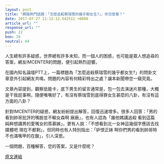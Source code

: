 ```yaml
---
layout: post
title: "網路熱門話題：「怎麼追殺蔡瑞雪的幾乎都女生?」，你怎麼看？"
date: 2017-07-27 11:12:12.542512 +0800
article_url: ""
response_url: ""
push: 22
boo: 16
neutral: 44
---
```


人生總有許多疑惑，世界總有許多未知，而一個人的困惑，也可能是眾人想追尋的答案，網友IMCENTER的問題，便引起熱烈迴響。

在國內知名論壇PTT上，一篇標題為「怎麼追殺蔡瑞雪的幾乎都女生?」的問卦文章意外引起網友共鳴，問題的內容有何精彩特出之處？讓本新聞帶您一窺究竟。

文章內容提到，觀察低能卡，底下男生的留言通常是，包一包去演迷片那種，大概是干我屁事啊，隨便嘴嘴好了，有沒有蔡瑞雪到底得罪女生甚麼的八卦，有沒有這方面的八卦？

針對IMCENTER的疑惑，網友紛紛提出解答，回復迅速增多。很多人回答：「男的看到帥哥批評的嘴臉並不輸女森啊 廠廠」，也有人認為「誰他媽講追殺 看到這篇純粹想講男的愛嘴女的羨慕嫉」，更有人說：「不想看到北一女神這幾個字應該去找媒體吧 現在不都剩」，但同時也有人特別指出：「妒恨正妹 啊你們男的看到帥哥時不也滿嘴甲的在酸」，引人深思。

一個問題，百種解答，您的答案，又是什麼呢？

<a href = "https://www.ptt.cc/bbs/Gossiping/M.1501103920.A.5AB.html">原文連結</a>

